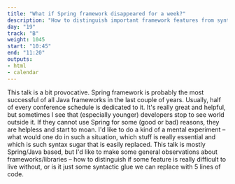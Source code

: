 ```yaml
---
title: "What if Spring framework disappeared for a week?"
description: "How to distinguish important framework features from syntatic glue."
day: "19"
track: "B"
weight: 1045
start: "10:45"
end: "11:20"
outputs:
- html
- calendar
---
```


This talk is a bit provocative. Spring framework is probably the most successful of all Java frameworks in the last couple of years. Usually, half of every conference schedule is dedicated to it. It's really great and helpful, but sometimes I see that (especially younger) developers stop to see world outside it. If they cannot use Spring for some (good or bad) reasons, they are helpless and start to moan. I'd like to do a kind of a mental experiment – what would one do in such a situation, which stuff is really essential and which is such syntax sugar that is easily replaced. This talk is mostly Spring/Java based, but I'd like to make some general observations about frameworks/libraries – how to distinguish if some feature is really difficult to live without, or is it just some syntactic glue we can replace with 5 lines of code.
